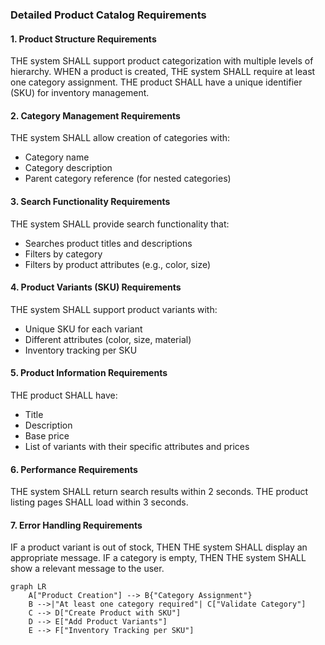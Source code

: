 ### Detailed Product Catalog Requirements

#### 1. Product Structure Requirements
THE system SHALL support product categorization with multiple levels of hierarchy.
WHEN a product is created, THE system SHALL require at least one category assignment.
THE product SHALL have a unique identifier (SKU) for inventory management.

#### 2. Category Management Requirements
THE system SHALL allow creation of categories with:
- Category name
- Category description
- Parent category reference (for nested categories)

#### 3. Search Functionality Requirements
THE system SHALL provide search functionality that:
- Searches product titles and descriptions
- Filters by category
- Filters by product attributes (e.g., color, size)

#### 4. Product Variants (SKU) Requirements
THE system SHALL support product variants with:
- Unique SKU for each variant
- Different attributes (color, size, material)
- Inventory tracking per SKU

#### 5. Product Information Requirements
THE product SHALL have:
- Title
- Description
- Base price
- List of variants with their specific attributes and prices

#### 6. Performance Requirements
THE system SHALL return search results within 2 seconds.
THE product listing pages SHALL load within 3 seconds.

#### 7. Error Handling Requirements
IF a product variant is out of stock, THEN THE system SHALL display an appropriate message.
IF a category is empty, THEN THE system SHALL show a relevant message to the user.

```mermaid
graph LR
    A["Product Creation"] --> B{"Category Assignment"}
    B -->|"At least one category required"| C["Validate Category"]
    C --> D["Create Product with SKU"]
    D --> E["Add Product Variants"]
    E --> F["Inventory Tracking per SKU"]
```